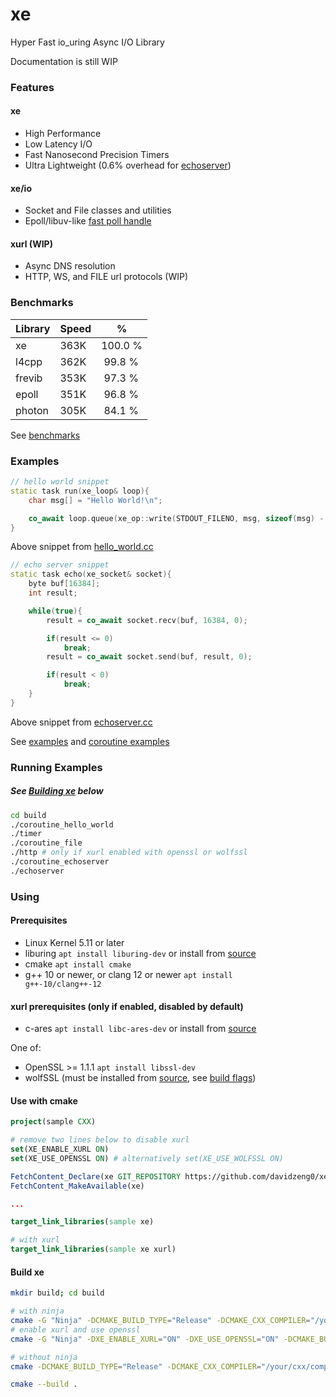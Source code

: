 # xe

Hyper Fast io_uring Async I/O Library

Documentation is still WIP

### Features
#### xe
- High Performance
- Low Latency I/O
- Fast Nanosecond Precision Timers
- Ultra Lightweight (0.6% overhead for [echoserver](example/echoserver.cc))

#### xe/io
- Socket and File classes and utilities
- Epoll/libuv-like [fast poll handle](example/pollechoserver.cc)

#### xurl (WIP)
- Async DNS resolution
- HTTP, WS, and FILE url protocols (WIP)

### Benchmarks

| Library | Speed | %             |
| ------- | ----- | ------------- |
| xe      | 363K  | 100.0 %       |
| l4cpp   | 362K  | &nbsp;99.8  % |
| frevib  | 353K  | &nbsp;97.3  % |
| epoll   | 351K  | &nbsp;96.8  % |
| photon  | 305K  | &nbsp;84.1  % |

See [benchmarks](benchmarks/benchmarks.md)

### Examples
```c++
// hello world snippet
static task run(xe_loop& loop){
	char msg[] = "Hello World!\n";

	co_await loop.queue(xe_op::write(STDOUT_FILENO, msg, sizeof(msg) - 1, 0));
}
```
Above snippet from [hello_world.cc](example/coroutines/hello_world.cc)
```c++
// echo server snippet
static task echo(xe_socket& socket){
	byte buf[16384];
	int result;

	while(true){
		result = co_await socket.recv(buf, 16384, 0);

		if(result <= 0)
			break;
		result = co_await socket.send(buf, result, 0);

		if(result < 0)
			break;
	}
}
```
Above snippet from [echoserver.cc](example/coroutines/echoserver.cc)

See [examples](example) and [coroutine examples](example/coroutines)

### Running Examples
##### See [Building xe](#build-xe) below
```bash
cd build
./coroutine_hello_world
./timer
./coroutine_file
./http # only if xurl enabled with openssl or wolfssl
./coroutine_echoserver
./echoserver
```

### Using

#### Prerequisites
- Linux Kernel 5.11 or later
- liburing <code>apt install liburing-dev</code> or install from [source](https://github.com/axboe/liburing)
- cmake <code>apt install cmake</code>
- g++ 10 or newer, or clang 12 or newer <code>apt install g++-10/clang++-12</code>

#### xurl prerequisites (only if enabled, disabled by default)
- c-ares <code>apt install libc-ares-dev</code> or install from [source](https://github.com/c-ares/c-ares)

One of:
- OpenSSL >= 1.1.1 <code>apt install libssl-dev</code>
- wolfSSL (must be installed from [source](https://github.com/wolfSSL/wolfssl), see [build flags](build.sh#L9))

#### Use with cmake
```cmake
project(sample CXX)

# remove two lines below to disable xurl
set(XE_ENABLE_XURL ON)
set(XE_USE_OPENSSL ON) # alternatively set(XE_USE_WOLFSSL ON)

FetchContent_Declare(xe GIT_REPOSITORY https://github.com/davidzeng0/xe.git GIT_TAG master)
FetchContent_MakeAvailable(xe)

...

target_link_libraries(sample xe)

# with xurl
target_link_libraries(sample xe xurl)
```

#### Build xe
```bash
mkdir build; cd build

# with ninja
cmake -G "Ninja" -DCMAKE_BUILD_TYPE="Release" -DCMAKE_CXX_COMPILER="/your/cxx/compiler" ..
# enable xurl and use openssl
cmake -G "Ninja" -DXE_ENABLE_XURL="ON" -DXE_USE_OPENSSL="ON" -DCMAKE_BUILD_TYPE="Release" -DCMAKE_CXX_COMPILER="/your/cxx/compiler" ..

# without ninja
cmake -DCMAKE_BUILD_TYPE="Release" -DCMAKE_CXX_COMPILER="/your/cxx/compiler" ..

cmake --build .
```